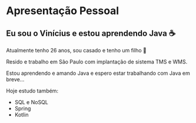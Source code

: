 # Apresentação Pessoal 
## Eu sou o Vinícius e estou aprendendo Java :coffee:

Atualmente tenho 26 anos, sou casado e tenho um filho :boy:

Resido e trabalho em São Paulo com implantação de sistema TMS e WMS.

Estou aprendendo e amando Java e espero estar trabalhando com Java em breve...

Hoje estudo também:
- SQL e NoSQL
- Spring
- Kotlin
